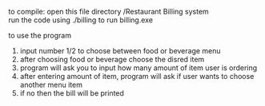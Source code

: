 to compile:
open this file directory /Restaurant Billing system\
run the code using ./billing to run billing.exe

to use the program
1. input number 1/2 to choose between food or beverage menu
2. after choosing food or beverage choose the disred item 
3. program will ask you to input how many amount of item user is ordering
4. after entering amount of item, program will ask if user wants to choose another menu item
5. if no then the bill will be printed 

